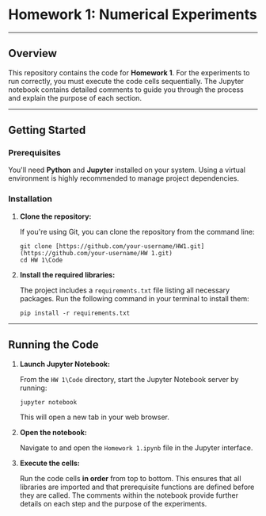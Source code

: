 # Homework 1: Numerical Experiments

---

## Overview

This repository contains the code for **Homework 1**.  For the experiments to run correctly, you must execute the code cells sequentially. The Jupyter notebook contains detailed comments to guide you through the process and explain the purpose of each section.

---

## Getting Started

### Prerequisites

You'll need **Python** and **Jupyter** installed on your system. Using a virtual environment is highly recommended to manage project dependencies.

### Installation

1.  **Clone the repository:**

    If you're using Git, you can clone the repository from the command line:
    ```
    git clone [https://github.com/your-username/HW1.git](https://github.com/your-username/HW 1.git)
    cd HW 1\Code
    ```

2.  **Install the required libraries:**

    The project includes a `requirements.txt` file listing all necessary packages. Run the following command in your terminal to install them:
    ```
    pip install -r requirements.txt
    ```

---

## Running the Code

1.  **Launch Jupyter Notebook:**

    From the `HW 1\Code` directory, start the Jupyter Notebook server by running:
    ```
    jupyter notebook
    ```
    This will open a new tab in your web browser.

2.  **Open the notebook:**

    Navigate to and open the `Homework 1.ipynb` file in the Jupyter interface.

3.  **Execute the cells:**

    Run the code cells **in order** from top to bottom. This ensures that all libraries are imported and that prerequisite functions are defined before they are called. The comments within the notebook provide further details on each step and the purpose of the experiments.
